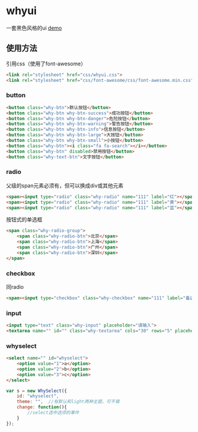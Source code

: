 # whyui

一套黑色风格的ui	[demo](https://whyronnie.github.io/whyui)

## 使用方法

引用css（使用了font-awesome）

```html
<link rel="stylesheet" href="css/whyui.css">
<link rel="stylesheet" href="css/font-awesome/css/font-awesome.min.css">
```
### button

```html
<button class="why-btn">默认按钮</button>
<button class="why-btn why-btn-success">成功按钮</button>
<button class="why-btn why-btn-danger">危险按钮</button>
<button class="why-btn why-btn-warning">警告按钮</button>
<button class="why-btn why-btn-info">信息按钮</button>
<button class="why-btn why-btn-large">大按钮</button>
<button class="why-btn why-btn-small">小按钮</button>
<button class="why-btn"><i class="fa fa-search"></i></button>
<button class="why-btn" disabled>禁用按钮</button>
<button class="why-text-btn">文字按钮</button>
```

### radio

父级的span元素必须有，但可以换成div或其他元素
```html
<span><input type="radio" class="why-radio" name="111" label="红"></span>
<span><input type="radio" class="why-radio" name="111" label="黄"></span>
<span><input type="radio" class="why-radio" name="111" label="蓝"></span>
```
按钮式的单选框
```html
<span class="why-radio-group">
    <span class="why-radio-btn">北京</span>
    <span class="why-radio-btn">上海</span>
    <span class="why-radio-btn">广州</span>
    <span class="why-radio-btn">深圳</span>
</span>	
```

### checkbox

同radio
```html
<span><input type="checkbox" class="why-checkbox" name="111" label="备选项"></span>
```

### input
```html
<input type="text" class="why-input" placeholder="请输入">
<textarea name="" id="" class="why-textarea" cols="30" rows="5" placeholder="请输入"></textarea>
```

### whyselect

```html
<select name="" id="whyselect">
    <option value="1">a</option>
    <option value="2">b</option>
    <option value="3">c</option>
</select>
```
```javascript
var s = new WhySelect({
    id: "whyselect",
    theme: "",	//有默认和light两种主题，可不填
    change: function(){
	    //select选中选项的事件
    }
});
```

